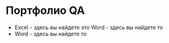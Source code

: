 # Портфолио QA
- Excel - здесь вы найдете это Word - здесь вы найдете то
- Word - здесь вы найдете то
